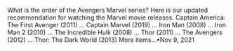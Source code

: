 What is the order of the Avengers Marvel series?
Here is our updated recommendation for watching the Marvel movie releases.
Captain America: The First Avenger (2011) ...
Captain Marvel (2019) ...
Iron Man (2008) ...
Iron Man 2 (2010) ...
The Incredible Hulk (2008) ...
Thor (2011) ...
The Avengers (2012) ...
Thor: The Dark World (2013)
More items...•Nov 9, 2021
